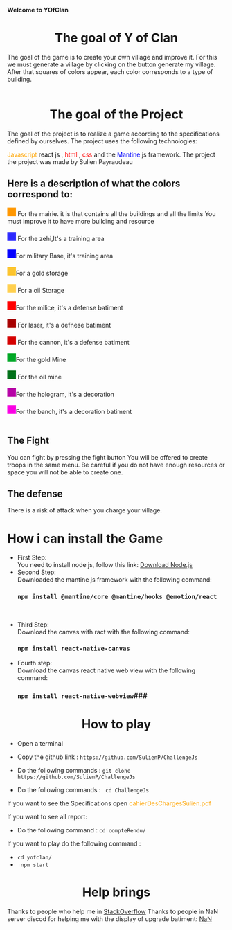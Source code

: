 **Welcome to YOfClan**

# <center> The goal of Y of Clan </center> #
The goal of the game is to create your own village and improve it.
For this we must generate a village by clicking on the button generate my village.
After that squares of colors appear, each color corresponds to a type of building.
<br></br>

# <center>  The goal of the Project  </center>
The goal of the project is to realize a game according to the specifications defined by ourselves.
The project uses the following technologies:

 <span style="color:orange">Javascript</span> <span style="color:black">react js </span>, <span style="color:red">html </span>, <span style="color:red">css</span> and the <span style="color:blue">Mantine </span> js framework.
The project the project was made by Sulien Payraudeau
## Here is a description of what the colors correspond to: ##
<div style="display: inline-block; width: 20px; height: 20px; background-color: #FF9700;"></div> For the mairie. it is that contains all the buildings and all the limits
You must improve it to have more building and resource<br></br>
<div style="display: inline-block; width: 20px; height: 20px; background-color: #2C29FF;"></div> For the zehi,It's a training area <br></br>
<div style="display: inline-block; width: 20px; height: 20px; background-color: #0400FF;"></div>For military Base, it's training area <br></br>
<div style="display: inline-block; width: 20px; height: 20px; background-color: #FCC42E;"></div>For a gold storage <br></br>
<div style="display: inline-block; width: 20px; height: 20px; background-color: #FFCF4D;"></div> For a oil Storage<br></br>
<div style="display: inline-block; width: 20px; height: 20px; background-color: #FF0000;"></div>For the milice, it's a defense batiment<br></br>
<div style="display: inline-block; width: 20px; height: 20px; background-color: #A70000;"></div> For laser, it's a defnese batiment<br></br>
<div style="display: inline-block; width: 20px; height: 20px; background-color: #D50000;"></div> For the cannon, it's a defense batiment<br></br>
<div style="display: inline-block; width: 20px; height: 20px; background-color: #00A726;"></div>For the gold Mine <br></br>
<div style="display: inline-block; width: 20px; height: 20px; background-color: #007019;"></div> For the oil mine <br></br>
<div style="display: inline-block; width: 20px; height: 20px; background-color: #B603A6;"></div>For the hologram, it's a decoration <br></br>
<div style="display: inline-block; width: 20px; height: 20px; background-color: #FA00E3;"></div>For the banch, it's a decoration batiment <br></br>

## The Fight ##
You can fight by pressing the fight button
You will be offered to create troops in the same menu.
Be careful if you do not have enough resources or space you will not be able to create one.
<br> 

## The defense ##
There is a risk of attack when you charge your village.

# **How i can install the Game** #
* First Step: <br>
    You need to install node js, follow this link: [Download Node.js](https://nodejs.org/en/download) <br>
* Second Step: <br>
    Downloaded the mantine js framework with the following command:  
    ### ``` npm install @mantine/core @mantine/hooks @emotion/react ``` ###
<br>

* Third Step: <br>
    Download the canvas with ract with the following command:
    <br>
    ### ``` npm install react-native-canvas ``` ###
* Fourth step: <br>
    Download the canvas react native web view with the following command:
    ### ``` npm install react-native-webview ```###
# <center> How to play </center> #

* Open a terminal

* Copy the github link  : ```https://github.com/SulienP/ChallengeJs ```

* Do the following commands : ```git clone https://github.com/SulienP/ChallengeJs ```

* Do the following commands : ``` cd ChallengeJs```

If you want to see the Specifications open <span style="color:orange">cahierDesChargesSulien.pdf </span>

If you want to see all report: 
* Do the following command : ``` cd compteRendu/ ```

If you want to play do the following command : 
* ``` cd yofclan/ ```
* ``` npm start```

# <center> Help brings </center> #

Thanks to people who help me in [StackOverflow](https://stackoverflow.com/questions/76200836/i-want-to-check-the-color-at-the-coordinate-of-my-click-with-canvas-but-i-only-g )
Thanks to people in NaN server discod for helping me with the  display of upgrade batiment: [NaN](https://discord.gg/9guZJryFtn)
